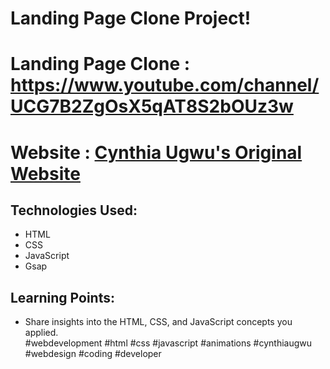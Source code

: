 # Landing Page Clone Project!

# Landing Page Clone : https://www.youtube.com/channel/UCG7B2ZgOsX5qAT8S2bOUz3w

# Website : [Cynthia Ugwu's Original Website](https://www.cynthiaugwu.com/)

## Technologies Used:

- HTML
- CSS
- JavaScript
- Gsap

## Learning Points:

- Share insights into the HTML, CSS, and JavaScript concepts you applied.
  <br>
  #webdevelopment #html #css #javascript #animations #cynthiaugwu #webdesign #coding #developer

